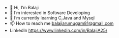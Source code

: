 - 👋 Hi, I’m Balaji
- 👀 I’m interested in Software Developing
- 🌱 I’m currently learning C,Java and Mysql
- 📫 How to reach me balajiarumugam81@gmail.com
- LinkedIn https://www.linkedin.com/in/BalajiA25/

<!---
Balaji25102002/Balaji25102002 is a ✨ special ✨ repository because its `README.md` (this file) appears on your GitHub profile.
You can click the Preview link to take a look at your changes.
--->
